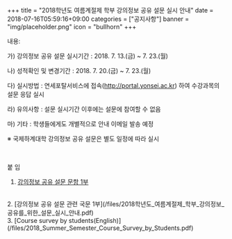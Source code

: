 +++
title = "2018학년도 여름계절제 학부 강의정보 공유 설문 실시 안내"
date = 2018-07-16T05:59:16+09:00
categories = ["공지사항"]
banner = "img/placeholder.png"
icon = "bullhorn"
+++
<!--more-->


내용: 



가) 강의정보 공유 설문 실시기간 : 2018. 7. 13.(금) ~ 7. 23.(월)



나) 성적확인 및 변경기간 : 2018. 7. 20.(금) ~ 7. 23.(월)



다) 실시방법 : 연세포탈서비스에 접속(http://portal.yonsei.ac.kr) 하여 수강과목의 설문 응답 실시



라) 유의사항 : 설문 실시기간 이후에는 설문에 참여할 수 없음



마) 기타 : 학생들에게도 개별적으로 안내 이메일 발송 예정



※ 국제하계대학 강의정보 공유 설문은 별도 일정에 따라 실시

<br>

붙 임 
<br>
1. [강의정보 공유 설문 문항 1부](/files/강의정보_공유_설문_문항.pdf)
<br>
2. [강의정보 공유 설문 관련 국문 1부](/files/2018학년도_여름계절제_학부_강의정보_공유를_위한_설문_실시_안내.pdf)
<br>
3. [Course survey by students(English)](/files/2018_Summer_Semester_Course_Survey_by_Students.pdf)

<br>
